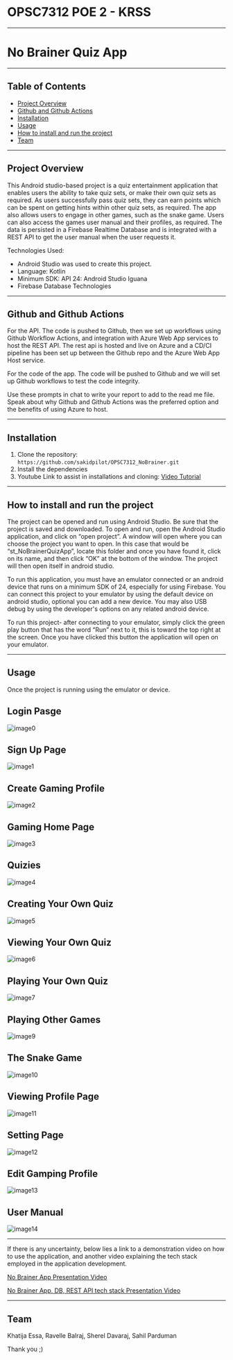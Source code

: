 # OPSC7312 POE 2 - KRSS
___

# No Brainer Quiz App
___

## Table of Contents

- [Project Overview](#project-overview)
- [Github and Github Actions](#github-and-github-actions)
- [Installation](#installation)
- [Usage](#usage)
- [How to install and run the project](#how-to-install-and-run-the-project)
- [Team](#team)
___

## Project Overview

This Android studio-based project is a quiz entertainment application that enables users the ability to take quiz sets, or make their own quiz sets as required. As users successfully pass quiz sets, they can earn points which can be spent on getting hints within other quiz sets, as required. The app also allows users to engage in other games, such as the snake game. Users can also access the games user manual and their profiles, as required. The data is persisted in a Firebase Realtime Database and is integrated with a REST API to get the user manual when the user requests it.

Technologies Used:
- Android Studio was used to create this project.
- Language: Kotlin
- Minimum SDK:  API 24: Android Studio Iguana
- Firebase Database Technologies
___
## Github and Github Actions 

For the API. The code is pushed to Github, then we set up workflows using Github Workflow Actions, and integration with Azure Web App services to host the REST API.
The rest api is hosted and live on Azure and a CD/CI pipeline has been set up between the Github repo and the Azure Web App Host service. 

For the code of the app. The code will be pushed to Github and we will set up Github workflows to test the code integrity. 

Use these prompts in chat to write your report to add to the read me file. Speak about why Github and Github Actions was the preferred option and the benefits of using Azure to host.
___

## Installation

1. Clone the repository: `https://github.com/sakidpilot/OPSC7312_NoBrainer.git`
2. Install the dependencies
3. Youtube Link to assist in installations and cloning: [Video Tutorial](https://www.youtube.com/watch?v=JSwRqOZo2Y8)
___

## How to install and run the project
The project can be opened and run using Android Studio. Be sure that the project is saved and downloaded. To open and run, open the Android Studio application, and click on “open project”. A window will open where you can choose the project you want to open. In this case that would be “st_NoBrainerQuizApp”, locate this folder and once you have found it, click on its name, and then click “OK” at the bottom of the window. The project will then open itself in android studio.

To run this application, you must have an emulator connected or an android device that runs on a minimum SDK of 24, especially for using Firebase. You can connect this project to your emulator by using the default device on android studio, optional you can add a new device. You may also USB debug by using the developer's options on any related android device.

To run this project- after connecting to your emulator, simply click the green play button that has the word “Run” next to it, this is toward the top right at the screen. Once you have clicked this button the application will open on your emulator.
___

## Usage

Once the project is running using the emulator or device.

## Login Pasge

![image0](https://github.com/user-attachments/assets/011ae6b7-acc9-46ef-9803-d3d4bf134dbe)

## Sign Up Page

![image1](https://github.com/user-attachments/assets/2d100943-2fd3-4bc1-9bf8-aedb24814c1c)

## Create Gaming Profile

![image2](https://github.com/user-attachments/assets/2b87394c-4ca1-4135-95e5-d6ce270ffc90)

## Gaming Home Page

![image3](https://github.com/user-attachments/assets/6bf482d6-91fe-4a28-954e-cf3c5eef86d8)

## Quizies

![image4](https://github.com/user-attachments/assets/e7fb856e-bd16-467d-b526-fb4d602e35a3)

## Creating Your Own Quiz 

![image5](https://github.com/user-attachments/assets/6666a85a-4856-48ee-81d5-8b78eb49d425)

## Viewing Your Own Quiz

![image6](https://github.com/user-attachments/assets/83b8aaa8-0efd-49be-9917-56d01590ef65)

## Playing Your Own Quiz

![image7](https://github.com/user-attachments/assets/8faf9b08-0b8d-4e05-9248-d13e6bab1857)

## Playing Other Games

![image9](https://github.com/user-attachments/assets/18e9d93f-0a65-4dd6-85fc-a67e590ed85c)

## The Snake Game

![image10](https://github.com/user-attachments/assets/25ebfa50-d4d1-4757-968a-88e067bf5de5)

## Viewing Profile Page

![image11](https://github.com/user-attachments/assets/f0f34911-3fb1-4814-a217-1aa0475dd518)

## Setting Page

![image12](https://github.com/user-attachments/assets/5bb2e937-409a-4035-b09c-f6dae71df2c5)

## Edit Gamping Profile 

![image13](https://github.com/user-attachments/assets/51d9d1fc-9d70-4378-92e5-63e2ab7eeda2)

## User Manual 

![image14](https://github.com/user-attachments/assets/8fceea89-c987-42ef-9496-b298ab240ca8)

___

If there is any uncertainty, below lies a link to a demonstration video on how to use the application, and another video explaining the tech stack employed in the application development.

[No Brainer App Presentation Video](https://youtu.be/XVBMSLy3TrA)


[No Brainer App, DB, REST API tech stack Presentation Video](https://youtu.be/QwDc9Z9QMiE)

___


## Team

Khatija Essa, Ravelle Balraj, Sherel Davaraj, Sahil Parduman

Thank you ;)

